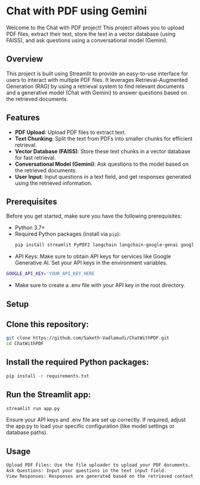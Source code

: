 # Chat with PDF using Gemini 

Welcome to the Chat with PDF project! This project allows you to upload PDF files, extract their text, store the text in a vector database (using FAISS), and ask questions using a conversational model (Gemini).

## Overview

This project is built using Streamlit to provide an easy-to-use interface for users to interact with multiple PDF files. It leverages Retrieval-Augmented Generation (RAG) by using a retrieval system to find relevant documents and a generative model (Chat with Gemini) to answer questions based on the retrieved documents.

## Features

- **PDF Upload**: Upload PDF files to extract text.
- **Text Chunking**: Split the text from PDFs into smaller chunks for efficient retrieval.
- **Vector Database (FAISS)**: Store these text chunks in a vector database for fast retrieval.
- **Conversational Model (Gemini)**: Ask questions to the model based on the retrieved documents.
- **User Input**: Input questions in a text field, and get responses generated using the retrieved information.

## Prerequisites

Before you get started, make sure you have the following prerequisites:

- Python 3.7+
- Required Python packages (install via `pip`):
  ```bash
  pip install streamlit PyPDF2 langchain langchain-google-genai google-generativeai dotenv
  ```
- API Keys: Make sure to obtain API keys for services like Google Generative AI. Set your API keys in the environment variables.
```bash
GOOGLE_API_KEY='YOUR_API_KEY_HERE
```
- Make sure to create a .env file with your API key in the root directory.
## Setup
## Clone this repository:

```bash
git clone https://github.com/Saketh-Vadlamudi/ChatWithPDF.git
cd ChatWithPDF
```
## Install the required Python packages:

```bash
pip install -r requirements.txt
```
## Run the Streamlit app:

```bash
streamlit run app.py
```
Ensure your API keys and .env file are set up correctly. If required, adjust the app.py to load your specific configuration (like model settings or database paths).

## Usage
```bash
Upload PDF Files: Use the file uploader to upload your PDF documents.
Ask Questions: Input your questions in the text input field.
View Responses: Responses are generated based on the retrieved context and are displayed below the input.
```
